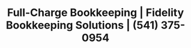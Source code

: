 ---
title: Full-Charge Bookkeeping | Fidelity Bookkeeping Solutions | (541) 375-0954
description: description here.
---